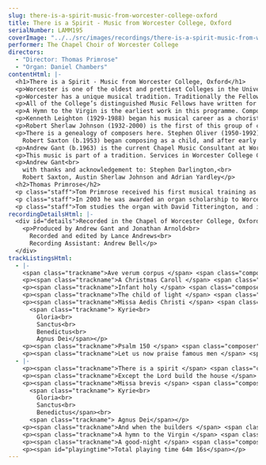 ```yaml
---
slug: there-is-a-spirit-music-from-worcester-college-oxford
title: There is a Spirit - Music from Worcester College, Oxford
serialNumber: LAMM195
coverImage: "../../src/images/recordings/there-is-a-spirit-music-from-worcester-college-oxford.jpg"
performer: The Chapel Choir of Worcester College
directors:
  - "Director: Thomas Primrose"
  - "Organ: Daniel Chambers"
contentHtml: |-
  <h1>There is a Spirit - Music from Worcester College, Oxford</h1>
  <p>Worcester is one of the oldest and prettiest Colleges in the University of Oxford. Founded as Gloucester College, a Benedictine house, in 1238, it became Gloucester Hall at the dissolution and Worcester College in 1714. Its varied history has left the College with a remarkable collection of buildings, including some of the original mediaeval Benedictine cottages alongside Wyatt’s Hall and Chapel and Hawksmoor’s magnificent library, set in landscaped grounds with a lake and the only contiguous cricket pitch in Oxford.</p>
  <p>Worcester has a unique musical tradition. Traditionally the Fellow in Music at the College has been a composer, beginning with Edmund Rubbra, who held the position from 1947-1968, Kenneth Leighton, 1968-1970, Robert Sherlaw Johnson, 1970-1999, and since 1999 Robert Saxton. In addition to this heritage, the College Chapel uniquely maintains two choirs, a mixed choir of male and female undergraduates drawn from the College (many of them choral scholars), and a traditional Anglican-style choir with the lower voice parts sung by students, the top line by boy trebles who are pupils at the nearby Christ Church Cathedral School and hold chorister scholarships at Worcester. Each choir sings two services each week. The choirs are rehearsed and directed by the College’s two undergraduate Organ Scholars, who thus have the unique opportunity of working with both a mixed choir and an all-male choir, assisted by the Chapel Music Consultant, who is a professional musician and deals with recruitment, scholarships, and the choirs’ work away from Worcester - in recent years the choirs have sung in Norway, Sicily and Finland and given a range of concerts in the U.K. including a performance of Purcell’s Dido and Aeneas with Philip Pickett’s New London Consort.</p>
  <p>All of the College’s distinguished Music Fellows have written for the church, some at a time when this was not a fashionable pursuit for a modern composer. Edmund Rubbra (1901-1986) was motivated throughout his compositional life by a deep sense of spirituality, a personal, almost mystical interpretation of Christianity (he converted to Roman Catholicism in 1948), and an abiding interest in other religions, including Buddhism and Taoism. His early composition teachers were the English mystic Cyril Scott (whose music he championed at the age of sixteen in a single-composer concert in his home town, Northampton) and Holst, his tutor at the Royal College. The influence of the modal style of the latter is easy to discern in the early choral work Dormi Jesu (1922), but equally important for Rubbra at this time was his study of sixteenth-century counterpoint with the celebrated teacher and scholar R.O.Morris. The application of ancient and technically rigorous procedures to a modern harmonic language perhaps sums up Rubbra’s compositional approach: the deepening and personalising of an existing tradition rather than the revolutionary’s attempt to destroy that tradition and start anew.</p>
  <p>A Hymn to the Virgin is the earliest work in this programme. Composed in 1925 for the singer Joan Elwes, it is the second of three songs which form the composer’s Op. 13. Rubbra probably found the anonymous mediaeval poem in Sir Arthur Quiller-Couch’s Oxford Book of English Verse, published just a few years earlier in 1919, and treats it to a typically elegant melody in the Aeolian mode, much in the prevailing Holstian vernacular (and beginning not dissimilarly to the setting begun by the 16-year-old Benjamin Britten on the day of his visit to the Royal College of Music a few years later). Infant Holy dates from much later in his career, 1963, and is one of a number of highly distinctive arrangements of traditional carols that Rubbra made throughout his life, in this case a Polish melody, while the Three Motets date from 1952. Written for the (Quaker) Friends’ School, Saffron Walden for its 250th anniversary celebrations, the first motet, Let us now praise famous men, takes a typically personal look at common-chord harmony, in this case over an organ pedal note (for example ending on an unresolved 3rd inversion dominant 7th), the second, There is a spirit, sets two texts, one by the Quaker writer James Nayler (1616-60), in a lyrical combination of solo and chordal choral accompaniment, and the third, Except the Lord build the house, begins with a reinvention of the Tudor composer’s favourite inverted canon, building to an impressive climax. Perhaps oddly, Rubbra’s Op. 125 setting of words from the book of Ezra, And when the builders, is the only work in this collection to have been composed for the chapel and choir of Worcester College. It is dedicated to “the Provost and Fellows of Worcester College, Oxford, on the occasion of the 250th Anniversary Commemoration” (that is, the anniversary of the refounding of 1714) and makes suitably festive use of choral writing in parallel chords in high-lying vocal registers, again using an organ pedal note to begin and end the work.</p>
  <p>Kenneth Leighton (1929-1988) began his musical career as a chorister at the Cathedral in his home town of Wakefield, Yorkshire. Like Rubbra, Leighton’s music for the church seeks a personal utterance within an existing tradition, re-inventing and drawing on the resources of modal melody, imitative counterpoint and added-note triadic harmony to find a fresh voice. A Christmas Caroll of 1954, his Op. 21, is an almost symphonic setting of Herrick’s lyric, showing the composer to have as natural feel for the expressive possibilities of the English language, particularly Elizabethan English, as any of his contemporaries. Missa brevis was composed for the choir of Liverpool Cathedral in 1968, and again shows the composer rethinking traditional techniques (the opening of Lord have mercy is a canon at the interval of a minor third) and wringing tremendous variety of rhythm and texture from the four and five-part a cappella scoring.</p>
  <p>Robert Sherlaw Johnson (1932-2000) is the first of this group of composers to have had the opportunity to study abroad, in Paris, where he had composition lessons from the celebrated Nadia Boulanger and attended Messiaen’s classes. Like Rubbra a devout Catholic, he combined this spirituality with a passion for mathematics, computers, bell-ringing and electronic music (he introduced the electronic music studio to the Music Faculty at Oxford University), and was a tireless champion and performer of new music, particularly that of his teacher Messiaen, whose piano music he recorded and about whom he wrote a definitive book in the 1970s. For all that, his sacred choral music shows little interest in playing the avant-garde iconoclast. Kyrie eleison from the Missa Aedis Christi, uses a plainsong melody, Rex Genitor, entirely in the Myxolydian mode much as Rubbra had done, clothed in inversion, canon and parallel bare 5th harmony like a hieratic, atavistic evocation of a mediaeval world of sound and faith. The composer’s son Austin recalls the genesis of the work: “My father mentions working on a "Worcester Mass" in a document from '90/'91 - the work was originally intended for Worcester College Choir but proved too difficult for them and that's why it became Missa Aedis Christi” [i.e. Christ Church Mass]. The Mass was first performed by the Choir of Christ Church Cathedral, Oxford on 18th February 1993. Stephen Darlington, the conductor on that occasion, recalls “Robert approached me when it became clear that the work was too difficult for Worcester choir to take on and I readily agreed to perform it. It was extremely well received.” The current Worcester choir is proud to be able to restore this fine work to the home its composer intended it to have. Austin Sherlaw Johnson refers to a striking feature of the writing for voices: “I remember my father saying to me that in the Sanctus the lower voices are imitating an effect he heard on a recording of some Eastern church where the men chanted ad lib. - my mother recalls my father playing her this recording and I think it is an effect he tried to reproduce in a few works from this period (and later). My mother and I remember him trying this out at Spode Music Week once with the lower voices just improvising but this didn't work; hence the complex notated version as in the Sanctus here.” This Sanctus perhaps reveals some influence of the composer’s work with electronics: the Dorian mode is allowed to swirl and swim in four rhythmically free parts for tenors and basses under a floating tune for sopranos, similar to the manipulation of sound by a computer and interestingly foreshadowing the techniques applied to writing for choir by later composers like Jonathan Harvey.</p>
  <p>There is a genealogy of composers here. Stephen Oliver (1950-1992) studied at Worcester College as an undergraduate, having composition lessons with both Kenneth Leighton and Robert Sherlaw Johnson. He composed music at a phenomenal speed and produced a vast output- some forty operas in twenty years as well as music for television, film and many other mediums. This setting for two-part upper voices and organ shows his fluency and professionalism to great effect.<br>
    Robert Saxton (b.1953) began composing as a child, and after early advice from Benjamin Britten continued his studies with Elisabeth Lutyens, with Robin Holloway at Cambridge, with Robert Sherlaw Johnson at Worcester College, and with Luciano Berio. The Child of Light was composed in 1985 for The Chester Book of Carols, and sets the composer’s own poem describing how the shepherds journey to Bethlehem and achieve the wisdom of the Magi. Their plodding steps are heard in the insistent pedals of the organ, over which the voices, at first wordless, weave a series of modal canons at various pitches in elegant, vocally grateful lines which reach a glorious climax when they converge with the clusters of the organ part at the work’s conclusion. Modes, pedals, a sensitivity to the human voice, the English language and the liturgy, a willingness to restrain modernist utterance in favour of directness and simplicity: there is a family tradition in the work of these Worcester composers as there is in English music generally throughout the period.</p>
  <p>Andrew Gant (b.1963) is the current Chapel Music Consultant at Worcester. Ave Verum was composed in 1995. A good-night was written in memory of Her Majesty Queen Elizabeth The Queen Mother and sung at morning service in the Chapel Royal on Easter Day 2002, the day after Her Majesty’s death. The still point around which the piece turns is another pedal tone- a continuous E in the alto part.</p>
  <p>This music is part of a tradition. Services in Worcester College Chapel are open to the public, and listeners are welcome to join us. For times, music, and information about membership of the College choirs, please see the Chapel's new <a href="http://www.worcesterchapel.co.uk/">website</a>.</p>
  <p>Andrew Gant<br>
    with thanks and acknowledgement to: Stephen Darlington,<br>
    Robert Saxton, Austin Sherlaw Johnson and Adrian Yardley</p>
  <h2>Thomas Primrose</h2>
  <p class="staff">Tom Primrose received his first musical training as a chorister at St. Peter and Paul, Chingford (London), and later, at the age of fourteen, was appointed Assistant Organist there, as well as Director of Music at All Saints, Chingford.</p>
  <p class="staff">In 2003 he was awarded an organ scholarship to Worcester College, reading for a BA in Music. As Senior Organ Scholar, Tom is responsible for directing the Mixed Choir, as well as training and directing the boy-choristers, and the choirs have toured to Norway, Sicily, and Finland under his direction.</p>
  <p class="staff">Tom studies the organ with David Titterington, and is an Associate member of the Royal College of Organists.</p>
recordingDetailsHtml: |-
  <div id="details">Recorded in the Chapel of Worcester College, Oxford on 3rd, 4th and 5th December 2005 by kind permission of the Provost and Chaplain
    <p>Produced by Andrew Gant and Jonathan Arnold<br>
      Recorded and edited by Lance Andrews<br>
      Recording Assistant: Andrew Bell</p>
  </div>
trackListingsHtml:
  - |-
    <span class="trackname">Ave verum corpus </span> <span class="composer">Andrew Gant</span>
    <p><span class="trackname">A Christmas Caroll </span> <span class="composer">Kenneth Leighton</span></p>
    <p><span class="trackname">Infant holy </span> <span class="composer">Polish arr. Edmund Rubbra</span></p>
    <p><span class="trackname">The child of light </span> <span class="composer">Robert Saxton</span></p>
    <p><span class="trackname">Missa Aedis Christi </span> <span class="composer">Robert Sherlaw Johnson</span><br>
      <span class="trackname"> Kyrie<br>
        Gloria<br>
        Sanctus<br>
        Benedictus<br>
        Agnus Dei</span></p>
    <p><span class="trackname">Psalm 150 </span> <span class="composer">Stephen Oliver</span></p>
    <p><span class="trackname">Let us now praise famous men </span> <span class="composer">Edmund Rubbra</span></p>
  - |-
    <p><span class="trackname">There is a spirit </span> <span class="composer">Edmund Rubbra</span></p>
    <p><span class="trackname">Except the Lord build the house </span> <span class="composer">Edmund Rubbra</span></p>
    <p><span class="trackname">Missa brevis </span> <span class="composer">Kenneth Leighton</span><br>
      <span class="trackname"> Kyrie<br>
        Gloria<br>
        Sanctus<br>
        Benedictus</span><br>
      <span class="trackname"> Agnus Dei</span></p>
    <p><span class="trackname">And when the builders </span> <span class="composer">Edmund Rubbra</span></p>
    <p><span class="trackname">A hymn to the Virgin </span> <span class="composer">Edmund Rubbra</span></p>
    <p><span class="trackname">A good-night </span> <span class="composer">Andrew Gant</span></p>
    <p><span id="playingtime">Total playing time 64m 16s</span></p>
---
```

